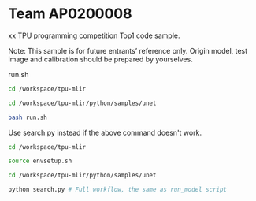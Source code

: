 Team AP0200008
=====================

xx TPU programming competition Top1 code sample.

Note: This sample is for future entrants’ reference only. Origin model, test image and calibration should be prepared by yourselves.

run.sh
```bash
cd /workspace/tpu-mlir

cd /workspace/tpu-mlir/python/samples/unet

bash run.sh
```

Use search.py instead if the above command doesn't work.

```bash
cd /workspace/tpu-mlir

source envsetup.sh

cd /workspace/tpu-mlir/python/samples/unet

python search.py # Full workflow, the same as run_model script
```
